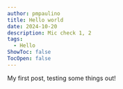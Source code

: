 ```yaml
---
author: pmpaulino
title: Hello world
date: 2024-10-20
description: Mic check 1, 2
tags:
  - Hello
ShowToc: false
TocOpen: false
---
```


My first post, testing some things out!

